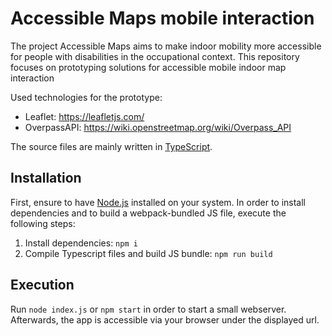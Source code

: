 # Accessible Maps mobile interaction

The project Accessible Maps aims to make indoor mobility more accessible for people with disabilities in the
occupational context. This repository focuses on prototyping solutions for accessible mobile indoor map interaction

Used technologies for the prototype:

* Leaflet: https://leafletjs.com/
* OverpassAPI: https://wiki.openstreetmap.org/wiki/Overpass_API

The source files are mainly written in [TypeScript](https://www.typescriptlang.org/).

## Installation

First, ensure to have [Node.js](https://nodejs.org/en/) installed on your system. In order to install dependencies and
to build a webpack-bundled JS file, execute the following steps:

1. Install dependencies: `npm i`
2. Compile Typescript files and build JS bundle: `npm run build`

## Execution
Run `node index.js` or `npm start` in order to start a small webserver. 
Afterwards, the app is accessible via your browser under the displayed url.
